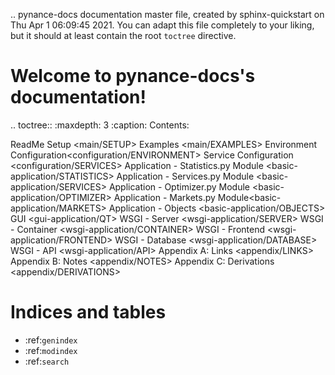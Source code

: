 .. pynance-docs documentation master file, created by
   sphinx-quickstart on Thu Apr  1 06:09:45 2021.
   You can adapt this file completely to your liking, but it should at least
   contain the root `toctree` directive.

Welcome to pynance-docs's documentation!
========================================

.. toctree::
   :maxdepth: 3
   :caption: Contents:

   ReadMe <README>
   Setup <main/SETUP>
   Examples <main/EXAMPLES>
   Environment Configuration<configuration/ENVIRONMENT>
   Service Configuration <configuration/SERVICES>
   Application - Statistics.py Module <basic-application/STATISTICS>
   Application - Services.py Module <basic-application/SERVICES>
   Application - Optimizer.py Module <basic-application/OPTIMIZER>
   Application - Markets.py Module<basic-application/MARKETS>
   Application - Objects <basic-application/OBJECTS>
   GUI <gui-application/QT>
   WSGI - Server <wsgi-application/SERVER>
   WSGI - Container <wsgi-application/CONTAINER>
   WSGI - Frontend <wsgi-application/FRONTEND>
   WSGI - Database <wsgi-application/DATABASE>
   WSGI - API <wsgi-application/API>
   Appendix A: Links <appendix/LINKS>
   Appendix B: Notes <appendix/NOTES>
   Appendix C: Derivations <appendix/DERIVATIONS>

Indices and tables
==================

* :ref:`genindex`
* :ref:`modindex`
* :ref:`search`
